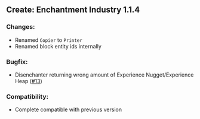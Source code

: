 ## Create: Enchantment Industry 1.1.4

### Changes:
- Renamed `Copier` to `Printer`
- Renamed block entity ids internally

### Bugfix:
- Disenchanter returning wrong amount of Experience Nugget/Experience Heap ([#13](https://github.com/DragonsPlusMinecraft/CreateEnchantmentIndustry/issues/13))

### Compatibility:
- Complete compatible with previous version